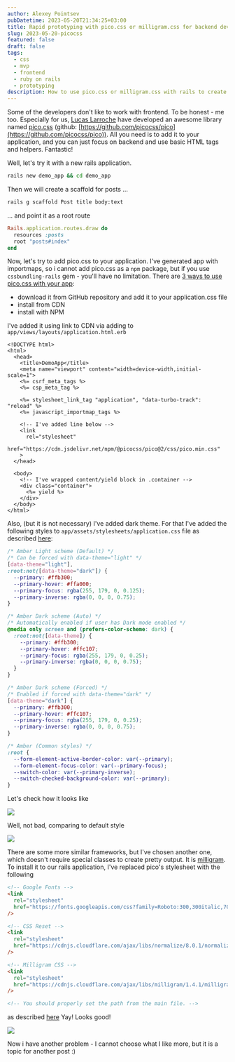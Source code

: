 ```yaml
---
author: Alexey Poimtsev
pubDatetime: 2023-05-20T21:34:25+03:00
title: Rapid prototyping with pico.css or milligram.css for backend developers
slug: 2023-05-20-picocss
featured: false
draft: false
tags:
  - css
  - mvp
  - frontend
  - ruby on rails
  - prototyping
description: How to use pico.css or milligram.css with rails to create fast prototypes
---
```


Some of the developers don't like to work with frontend. To be honest - me too. Especially for us, [Lucas Larroche](https://lucaslarroche.com/) have developed an awesome library named [pico.css](https://picocss.com/) (github: [https://github.com/picocss/pico](https://github.com/picocss/pico)). All you need is to add it to your application, and you can just focus on backend and use basic HTML tags and helpers. Fantastic!

Well, let's try it with a new rails application.

```bash
rails new demo_app && cd demo_app
```

Then we will create a scaffold for posts ...

```bash
rails g scaffold Post title body:text
```

... and point it as a root route

```ruby
Rails.application.routes.draw do
  resources :posts
  root "posts#index"
end
```

Now, let's try to add pico.css to your application. I've generated app with importmaps, so i cannot add pico.css as a `npm` package, but if you use `cssbundling-rails` gem - you'll have no limitation. There are [3 ways to use pico.css with your app](https://picocss.com/docs/):

- download it from GitHub repository and add it to your application.css file
- install from CDN
- install with NPM

I've added it using link to CDN via adding to `app/views/layouts/application.html.erb`

```erb
<!DOCTYPE html>
<html>
  <head>
    <title>DemoApp</title>
    <meta name="viewport" content="width=device-width,initial-scale=1">
    <%= csrf_meta_tags %>
    <%= csp_meta_tag %>

    <%= stylesheet_link_tag "application", "data-turbo-track": "reload" %>
    <%= javascript_importmap_tags %>

    <!-- I've added line below -->
    <link
      rel="stylesheet"
      href="https://cdn.jsdelivr.net/npm/@picocss/pico@2/css/pico.min.css"
    >
  </head>

  <body>
    <!-- I've wrapped content/yield block in .container -->
    <div class="container">
      <%= yield %>
    </div>
  </body>
</html>
```

Also, (but it is not necessary) I've added dark theme. For that I've added the following styles to `app/assets/stylesheets/application.css` file as described [here](https://picocss.com/docs/customization.html):

```css
/* Amber Light scheme (Default) */
/* Can be forced with data-theme="light" */
[data-theme="light"],
:root:not([data-theme="dark"]) {
  --primary: #ffb300;
  --primary-hover: #ffa000;
  --primary-focus: rgba(255, 179, 0, 0.125);
  --primary-inverse: rgba(0, 0, 0, 0.75);
}

/* Amber Dark scheme (Auto) */
/* Automatically enabled if user has Dark mode enabled */
@media only screen and (prefers-color-scheme: dark) {
  :root:not([data-theme]) {
    --primary: #ffb300;
    --primary-hover: #ffc107;
    --primary-focus: rgba(255, 179, 0, 0.25);
    --primary-inverse: rgba(0, 0, 0, 0.75);
  }
}

/* Amber Dark scheme (Forced) */
/* Enabled if forced with data-theme="dark" */
[data-theme="dark"] {
  --primary: #ffb300;
  --primary-hover: #ffc107;
  --primary-focus: rgba(255, 179, 0, 0.25);
  --primary-inverse: rgba(0, 0, 0, 0.75);
}

/* Amber (Common styles) */
:root {
  --form-element-active-border-color: var(--primary);
  --form-element-focus-color: var(--primary-focus);
  --switch-color: var(--primary-inverse);
  --switch-checked-background-color: var(--primary);
}
```

Let's check how it looks like

![](@/data/images/2023-05-20-picocss/1.png)

Well, not bad, comparing to default style

![](@/data/images/2023-05-20-picocss/2.png)

There are some more similar frameworks, but I've chosen another one, which doesn't require special classes to create pretty output. It is [milligram](https://milligram.io/). To install it to our rails application, I've replaced pico's stylesheet with the following

```html
<!-- Google Fonts -->
<link
  rel="stylesheet"
  href="https://fonts.googleapis.com/css?family=Roboto:300,300italic,700,700italic"
/>

<!-- CSS Reset -->
<link
  rel="stylesheet"
  href="https://cdnjs.cloudflare.com/ajax/libs/normalize/8.0.1/normalize.css"
/>

<!-- Milligram CSS -->
<link
  rel="stylesheet"
  href="https://cdnjs.cloudflare.com/ajax/libs/milligram/1.4.1/milligram.css"
/>

<!-- You should properly set the path from the main file. -->
```

as described [here](https://milligram.io/#getting-started)
Yay! Looks good!

![](@/data/images/2023-05-20-picocss/3.png)

Now i have another problem - I cannot choose what I like more, but it is a topic for another post :)
